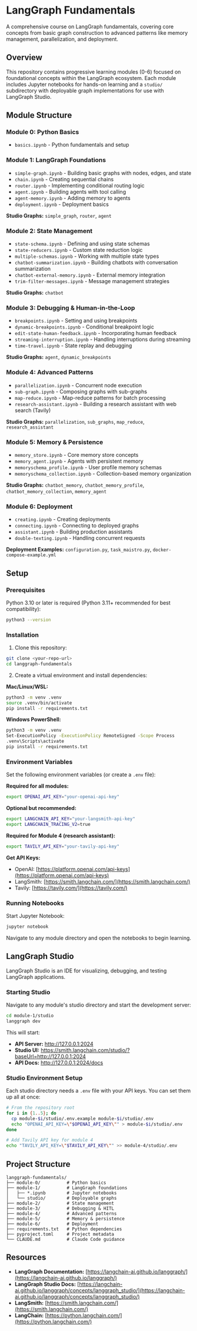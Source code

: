 # LangGraph Fundamentals

A comprehensive course on LangGraph fundamentals, covering core concepts from basic graph construction to advanced patterns like memory management, parallelization, and deployment.

## Overview

This repository contains progressive learning modules (0-6) focused on foundational concepts within the LangGraph ecosystem. Each module includes Jupyter notebooks for hands-on learning and a `studio/` subdirectory with deployable graph implementations for use with LangGraph Studio.

## Module Structure

### Module 0: Python Basics
- `basics.ipynb` - Python fundamentals and setup

### Module 1: LangGraph Foundations
- `simple-graph.ipynb` - Building basic graphs with nodes, edges, and state
- `chain.ipynb` - Creating sequential chains
- `router.ipynb` - Implementing conditional routing logic
- `agent.ipynb` - Building agents with tool calling
- `agent-memory.ipynb` - Adding memory to agents
- `deployment.ipynb` - Deployment basics

**Studio Graphs:** `simple_graph`, `router`, `agent`

### Module 2: State Management
- `state-schema.ipynb` - Defining and using state schemas
- `state-reducers.ipynb` - Custom state reduction logic
- `multiple-schemas.ipynb` - Working with multiple state types
- `chatbot-summarization.ipynb` - Building chatbots with conversation summarization
- `chatbot-external-memory.ipynb` - External memory integration
- `trim-filter-messages.ipynb` - Message management strategies

**Studio Graphs:** `chatbot`

### Module 3: Debugging & Human-in-the-Loop
- `breakpoints.ipynb` - Setting and using breakpoints
- `dynamic-breakpoints.ipynb` - Conditional breakpoint logic
- `edit-state-human-feedback.ipynb` - Incorporating human feedback
- `streaming-interruption.ipynb` - Handling interruptions during streaming
- `time-travel.ipynb` - State replay and debugging

**Studio Graphs:** `agent`, `dynamic_breakpoints`

### Module 4: Advanced Patterns
- `parallelization.ipynb` - Concurrent node execution
- `sub-graph.ipynb` - Composing graphs with sub-graphs
- `map-reduce.ipynb` - Map-reduce patterns for batch processing
- `research-assistant.ipynb` - Building a research assistant with web search (Tavily)

**Studio Graphs:** `parallelization`, `sub_graphs`, `map_reduce`, `research_assistant`

### Module 5: Memory & Persistence
- `memory_store.ipynb` - Core memory store concepts
- `memory_agent.ipynb` - Agents with persistent memory
- `memoryschema_profile.ipynb` - User profile memory schemas
- `memoryschema_collection.ipynb` - Collection-based memory organization

**Studio Graphs:** `chatbot_memory`, `chatbot_memory_profile`, `chatbot_memory_collection`, `memory_agent`

### Module 6: Deployment
- `creating.ipynb` - Creating deployments
- `connecting.ipynb` - Connecting to deployed graphs
- `assistant.ipynb` - Building production assistants
- `double-texting.ipynb` - Handling concurrent requests

**Deployment Examples:** `configuration.py`, `task_maistro.py`, `docker-compose-example.yml`

## Setup

### Prerequisites

Python 3.10 or later is required (Python 3.11+ recommended for best compatibility):
```bash
python3 --version
```

### Installation

1. Clone this repository:
```bash
git clone <your-repo-url>
cd langgraph-fundamentals
```

2. Create a virtual environment and install dependencies:

**Mac/Linux/WSL:**
```bash
python3 -m venv .venv
source .venv/bin/activate
pip install -r requirements.txt
```

**Windows PowerShell:**
```bash
python3 -m venv .venv
Set-ExecutionPolicy -ExecutionPolicy RemoteSigned -Scope Process
.venv\Scripts\activate
pip install -r requirements.txt
```

### Environment Variables

Set the following environment variables (or create a `.env` file):

**Required for all modules:**
```bash
export OPENAI_API_KEY="your-openai-api-key"
```

**Optional but recommended:**
```bash
export LANGCHAIN_API_KEY="your-langsmith-api-key"
export LANGCHAIN_TRACING_V2=true
```

**Required for Module 4 (research assistant):**
```bash
export TAVILY_API_KEY="your-tavily-api-key"
```

**Get API Keys:**
- OpenAI: [https://platform.openai.com/api-keys](https://platform.openai.com/api-keys)
- LangSmith: [https://smith.langchain.com/](https://smith.langchain.com/)
- Tavily: [https://tavily.com/](https://tavily.com/)

### Running Notebooks

Start Jupyter Notebook:
```bash
jupyter notebook
```

Navigate to any module directory and open the notebooks to begin learning.

## LangGraph Studio

LangGraph Studio is an IDE for visualizing, debugging, and testing LangGraph applications.

### Starting Studio

Navigate to any module's studio directory and start the development server:

```bash
cd module-1/studio
langgraph dev
```

This will start:
- **API Server:** http://127.0.0.1:2024
- **Studio UI:** https://smith.langchain.com/studio/?baseUrl=http://127.0.0.1:2024
- **API Docs:** http://127.0.0.1:2024/docs

### Studio Environment Setup

Each studio directory needs a `.env` file with your API keys. You can set them up all at once:

```bash
# From the repository root
for i in {1..5}; do
  cp module-$i/studio/.env.example module-$i/studio/.env
  echo "OPENAI_API_KEY=\"$OPENAI_API_KEY\"" > module-$i/studio/.env
done

# Add Tavily API key for module 4
echo "TAVILY_API_KEY=\"$TAVILY_API_KEY\"" >> module-4/studio/.env
```

## Project Structure

```
langgraph-fundamentals/
├── module-0/          # Python basics
├── module-1/          # LangGraph foundations
│   ├── *.ipynb        # Jupyter notebooks
│   └── studio/        # Deployable graphs
├── module-2/          # State management
├── module-3/          # Debugging & HITL
├── module-4/          # Advanced patterns
├── module-5/          # Memory & persistence
├── module-6/          # Deployment
├── requirements.txt   # Python dependencies
├── pyproject.toml     # Project metadata
└── CLAUDE.md          # Claude Code guidance
```

## Resources

- **LangGraph Documentation:** [https://langchain-ai.github.io/langgraph/](https://langchain-ai.github.io/langgraph/)
- **LangGraph Studio Docs:** [https://langchain-ai.github.io/langgraph/concepts/langgraph_studio/](https://langchain-ai.github.io/langgraph/concepts/langgraph_studio/)
- **LangSmith:** [https://smith.langchain.com/](https://smith.langchain.com/)
- **LangChain:** [https://python.langchain.com/](https://python.langchain.com/)
